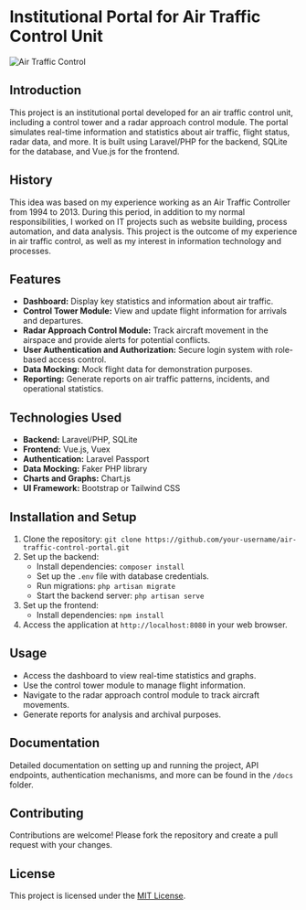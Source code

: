 # Institutional Portal for Air Traffic Control Unit

![Air Traffic Control](https://example.com/air-traffic-control-image.jpg)

## Introduction

This project is an institutional portal developed for an air traffic control unit, including a control tower and a radar approach control module. The portal simulates real-time information and statistics about air traffic, flight status, radar data, and more. It is built using Laravel/PHP for the backend, SQLite for the database, and Vue.js for the frontend.

## History

This idea was based on my experience working as an Air Traffic Controller from 1994 to 2013. During this period, in addition to my normal responsibilities, I worked on IT projects such as website building, process automation, and data analysis. This project is the outcome of my experience in air traffic control, as well as my interest in information technology and processes.

## Features

-   **Dashboard:** Display key statistics and information about air traffic.
-   **Control Tower Module:** View and update flight information for arrivals and departures.
-   **Radar Approach Control Module:** Track aircraft movement in the airspace and provide alerts for potential conflicts.
-   **User Authentication and Authorization:** Secure login system with role-based access control.
-   **Data Mocking:** Mock flight data for demonstration purposes.
-   **Reporting:** Generate reports on air traffic patterns, incidents, and operational statistics.

## Technologies Used

-   **Backend:** Laravel/PHP, SQLite
-   **Frontend:** Vue.js, Vuex
-   **Authentication:** Laravel Passport
-   **Data Mocking:** Faker PHP library
-   **Charts and Graphs:** Chart.js
-   **UI Framework:** Bootstrap or Tailwind CSS

## Installation and Setup

1. Clone the repository: `git clone https://github.com/your-username/air-traffic-control-portal.git`
2. Set up the backend:
    - Install dependencies: `composer install`
    - Set up the `.env` file with database credentials.
    - Run migrations: `php artisan migrate`
    - Start the backend server: `php artisan serve`
3. Set up the frontend:
    - Install dependencies: `npm install`
4. Access the application at `http://localhost:8080` in your web browser.

## Usage

-   Access the dashboard to view real-time statistics and graphs.
-   Use the control tower module to manage flight information.
-   Navigate to the radar approach control module to track aircraft movements.
-   Generate reports for analysis and archival purposes.

## Documentation

Detailed documentation on setting up and running the project, API endpoints, authentication mechanisms, and more can be found in the `/docs` folder.

## Contributing

Contributions are welcome! Please fork the repository and create a pull request with your changes.

## License

This project is licensed under the [MIT License](https://opensource.org/licenses/MIT).
